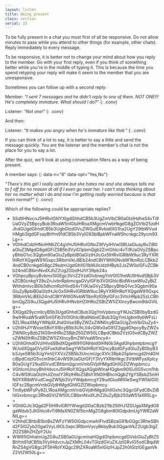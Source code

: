 ```yaml
---
layout: listen
title: Being present
class: section
serial: 33
---
```

To be fully present in a chat you must first of all be responsive. Do not allow minutes to pass while you attend to other things (for example, other chats). Reply immediately to every message.

To be responsive, it is better not to change your mind about how you reply to the member. Go with your first reply, even if you think of something better while you're in the middle of typing it. This is because the time you spend retyping your reply will make it seem to the member that you are unresponsive.

Sometimes you can follow up with a second reply:

Member: *“I sent 7 messages and he didn't reply to one of them. NOT ONE!!! He's completely immature. What should I do?”*
{: .conv}

Listener: *“Not one!”*
{: .conv}

And then:

Listener: *“It makes you angry when he's immature like that.”*
{: .conv}

If you can think of a lot to say, it is better to say a little and send the message quickly. You are the listener and the member's chat is not the place for you to say a lot.

After the quiz, we'll look at using conversation fillers as a way of being present.

A member says:
{: data-n="6" data-opt="Yes,No"}

*“There's this girl I really admire but she hates me and she always tells me to f off for no reason at all if I even go near her. I can't stop thinking about her no matter what I do and now I'm getting really worried because is that even normal?”*
{: .conv}

Which of the following could be appropriate replies?

- SSdtIHNvcnJ5IHRvIGhlYXIgdGhhdCB5b3UgZmVlbCB0aGlzIHdheS4vTi9UaGVyZSBpcyBub3RoaW5nIGluIHRoaXMgcmVwbHkgdG8gZGVtb25zdHJhdGUgdGhhdCB5b3UgbGlzdGVuZWQuIERvbid0IG1ha2UgY29tbWVudHMgb3IgdGFsayBhYm91dCB5b3VyIG93biBpbWFnaW5hcnkgc29ycm93Lg==
- VGhhdCdzIHNvIHNhZC4gVHJ5IHRvIGNoZWVyIHVwISBUaGluayBvZiB0aGluZ3MgdG8gdGFrZSB5b3VyIG1pbmQgb2ZmIGhlci4vTi9UaGVyZSBpcyBhbG1vc3Qgbm90aGluZyBpbiB0aGlzIHJlcGx5IHRvIGRlbW9uc3RyYXRlIHRoYXQgeW91IGxpc3RlbmVkLiBEb24ndCBtYWtlIGNvbW1lbnRzLCBkb24ndCB0cnkgdG8gc29sdmUgdGhlIG1lbWJlcidzIHByb2JsZW0sIGFuZCBkb24ndCBlbmNvdXJhZ2UgZGlzdHJhY3Rpb24u
- VGhpcyBpcyBvbmx5IGEgc3VnZ2VzdGlvbiwgYnV0IG1heWJlIHlvdSBjb3VsZCB0cnkgY29uZnJvbnRpbmcgaGVyIGFib3V0IGhlciBidWxseWluZyBiZWhhdmlvciB0b3dhcmRzIHlvdS4vTi9UaGVyZSBpcyBhbG1vc3Qgbm90aGluZyBpbiB0aGlzIHJlcGx5IHRvIGRlbW9uc3RyYXRlIHRoYXQgeW91IGxpc3RlbmVkLiBEb24ndCBtYWtlIGNvbW1lbnRzIG9yIGFzc3VtcHRpb25zLCBhbmQgZG9uJ3QgdHJ5IHRvIHNvbHZlIHRoZSBtZW1iZXIncyBwcm9ibGVtLg==
- SXQgd29ycmllcyB5b3UgdGhhdCBub3QgYmVpbmcgYWJsZSB0byBzdG9wIHRoaW5raW5nIGFib3V0IGhlciBtaWdodCBub3QgYmUgbm9ybWFsLi9ZL1RoaXMgYWNjdXJhdGVseSByZWZsZWN0cyB0aGUgZmVlbGluZy4=
- U2hlIHJlYWxseSBoYXRlcyB5b3UhL04vQWx0aG91Z2ggdGhpcyByZWZsZWN0cyBzb21lIG9mIHRoZSBjb250ZW50LCBpdCBkb2VzIG5vdCByZWZsZWN0IHRoZSBtZW1iZXIncyBmZWVsaW5ncy4=
- U2hlIGhhdGVzIHlvdSBidXQgeW91IGNhbid0IHN0b3AgdGhpbmtpbmcgYWJvdXQgaGVyIGFueXdheSwgYW5kIHRoYXQncyBzdGFydGluZyB0byB3b3JyeSB5b3UgYmVjYXVzZSB5b3UncmUgcXVlc3Rpb25pbmcgd2hldGhlciBpdCdzIG5vcm1hbC4vWS9UaGlzIGFjY3VyYXRlbHkgc3VtbWFyaXplcyB0aGUgY29udGVudCBhbmQgcmVmbGVjdHMgdGhlIGZlZWxpbmcu
- VGhlcmUncyBhIHdvcnJ5IHRoYXQgaXQgbWlnaHQgbm90IGJlIG5vcm1hbC4vWS9UaGlzIHJlZmxlY3RzIHRoZSBsYXN0IHBhcnQgb2YgYSBsb25nIHN0YXRlbWVudCwgZW5jb3VyYWdpbmcgY29udGludWl0eSwgYW5kIGl0IGFsc28gcmVmbGVjdHMgdGhlIGZlZWxpbmcu
- Tm9ybWFsPy9ZL1RoaXMgcmVmbGVjdHMgdGhlIGxhc3QgcGFydCBvZiBhIGxvbmcgc3RhdGVtZW50LCBlbmNvdXJhZ2luZyBjb250aW51aXR5Lg==
- VGhlIGJlc3Qgd2F5IHRvIGRlYWwgd2l0aCBzb21lb25lIHJ1ZGUgaXMgdG8gaWdub3JlIGhlci4vTi9MaXN0ZW5lcnMgZG8gbm90IGdpdmUgYWR2aWNlLg==
- V2hhdCBhbiB1bnBsZWFzYW50IGdpcmwhIFlvdSBzaG91bGQgc3RheSBhd2F5IGZyb20gaGVyLi9OL0xpc3RlbmVycyBkbyBub3QganVkZ2Ugb3IgZ2l2ZSBhZHZpY2Uu
- WW91IGhhdmUgZG9uZSB0aGUgcmlnaHQgdGhpbmcgdGVsbGluZyBtZSBhYm91dCB5b3VyIHdvcnJpZXMhL04vTGlzdGVuZXJzIGRvIG5vdCBqdWRnZS4gVG8gc2F5IHRoYXQgc29tZXRoaW5nIGlzIHJpZ2h0IGlzIGEganVkZ2VtZW50Lg==
